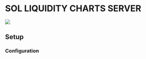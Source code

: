 # SOL LIQUIDITY CHARTS SERVER

<img src="https://github.com/free-guru/solana-price-display/image/chart.png"/>

## Setup

### Configuration
